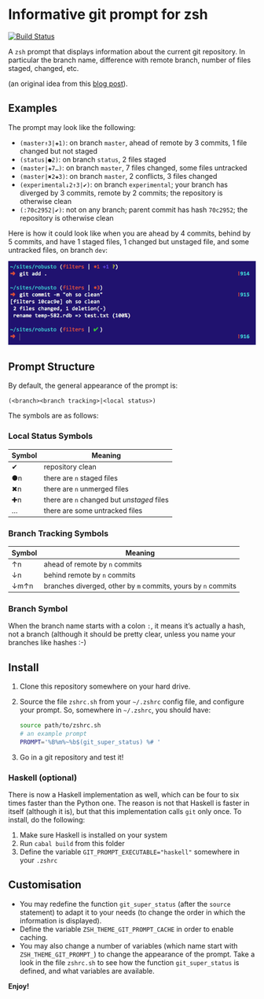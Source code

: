 # Informative git prompt for zsh

[![Build Status](https://travis-ci.org/olivierverdier/zsh-git-prompt.svg)](https://travis-ci.org/olivierverdier/zsh-git-prompt)

A `zsh` prompt that displays information about the current git repository. In particular the branch name, difference with remote branch, number of files staged, changed, etc.

(an original idea from this [blog post][]).

## Examples

The prompt may look like the following:

-   `(master↑3|✚1)`: on branch `master`, ahead of remote by 3 commits, 1 file changed but not staged
-   `(status|●2)`: on branch `status`, 2 files staged
-   `(master|✚7…)`: on branch `master`, 7 files changed, some files untracked
-   `(master|✖2✚3)`: on branch `master`, 2 conflicts, 3 files changed
-   `(experimental↓2↑3|✔)`: on branch `experimental`; your branch has diverged by 3 commits, remote by 2 commits; the repository is otherwise clean
-   `(:70c2952|✔)`: not on any branch; parent commit has hash `70c2952`;
    the repository is otherwise clean

Here is how it could look like when you are ahead by 4 commits, behind by 5 commits, and have 1 staged files, 1 changed but unstaged file, and some untracked files, on branch `dev`:

![Example][]

## Prompt Structure

By default, the general appearance of the prompt is:

```
(<branch><branch tracking>|<local status>)
```

The symbols are as follows:

### Local Status Symbols

|Symbol|Meaning
|------|------|
|✔ |   repository clean
|●n |   there are `n` staged files
|✖n |   there are `n` unmerged files
|✚n |   there are `n` changed but *unstaged* files
|… |   there are some untracked files


### Branch Tracking Symbols

Symbol | Meaning
-------|-------
↑n |   ahead of remote by `n` commits
↓n |   behind remote by `n` commits
↓m↑n |   branches diverged, other by `m` commits, yours by `n` commits

### Branch Symbol

When the branch name starts with a colon `:`, it means it’s actually a hash, not a branch (although it should be pretty clear, unless you name your branches like hashes :-)

## Install

1.  Clone this repository somewhere on your hard drive.
2.  Source the file `zshrc.sh` from your `~/.zshrc` config file, and
    configure your prompt. So, somewhere in `~/.zshrc`, you should have:

    ```sh
    source path/to/zshrc.sh
    # an example prompt
    PROMPT='%B%m%~%b$(git_super_status) %# '
    ```
3.  Go in a git repository and test it!

### Haskell (optional)

There is now a Haskell implementation as well, which can be four to six times faster than the Python one. The reason is not that Haskell is faster in itself (although it is), but that this implementation calls `git` only once. To install, do the following:

1.  Make sure Haskell is installed on your system
2.  Run `cabal build` from this folder
3.  Define the variable `GIT_PROMPT_EXECUTABLE="haskell"` somewhere in
    your `.zshrc`

## Customisation

- You may redefine the function `git_super_status` (after the `source` statement) to adapt it to your needs (to change the order in which the information is displayed).
- Define the variable `ZSH_THEME_GIT_PROMPT_CACHE` in order to enable caching.
- You may also change a number of variables (which name start with `ZSH_THEME_GIT_PROMPT_`) to change the appearance of the prompt.  Take a look in the file `zshrc.sh` to see how the function `git_super_status` is defined, and what variables are available.

**Enjoy!**

  [blog post]: http://sebastiancelis.com/2009/nov/16/zsh-prompt-git-users/
  [Example]: https://github.com/olivierverdier/zsh-git-prompt/raw/master/screenshot.png
  
